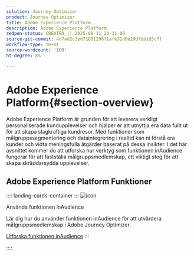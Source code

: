 ```yaml
---
solution: Journey Optimizer
product: Journey Optimizer
title: Adobe Experience Platform
description: Adobe Experience Platform
redpen-status: CREATED_||_2025-08-11_20-11-06
source-git-commit: 4d7ad2c3ed71801298f1afe31d0e29d7bb1d5c7f
workflow-type: tm+mt
source-wordcount: '109'
ht-degree: 8%

---
```



# Adobe Experience Platform{#section-overview}

Adobe Experience Platform är grunden för att leverera verkligt personaliserade kundupplevelser och hjälper er att utnyttja era data fullt ut för att skapa slagkraftiga kundresor. Med funktioner som målgruppssegmentering och dataintegrering i realtid kan ni förstå era kunder och vidta meningsfulla åtgärder baserat på dessa insikter. I det här avsnittet kommer du att utforska hur verktyg som funktionen inAudience fungerar för att fastställa målgruppsmedlemskap, ett viktigt steg för att skapa skräddarsydda upplevelser.

## Adobe Experience Platform Funktioner

:::: landing-cards-container
:::
![icon](https://cdn.experienceleague.adobe.com/icons/code-branch.svg)

Använda funktionen inAudience

Lär dig hur du använder funktionen inAudience för att utvärdera målgruppsmedlemskap i Adobe Journey Optimizer.

[Utforska funktionen inAudience](../using/building-journeys/functions/functioninaudience.md)
:::

::::
